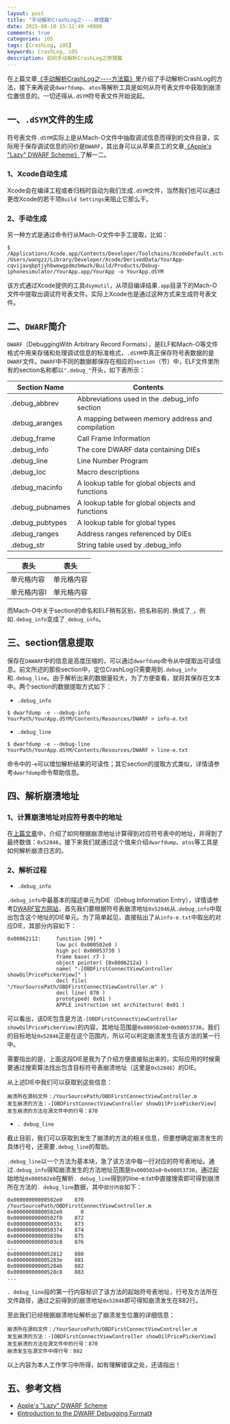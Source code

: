 ```yaml
---
layout: post
title: "手动解析CrashLog之----原理篇"
date: 2015-08-10 15:12:49 +0800
comments: true
categories: iOS
tags: [CrashLog, iOS]
keywords: CrashLog, iOS
description: 如何手动解析CrashLog之原理篇
---
```



在上篇文章[《手动解析CrashLog之----方法篇》](http://foggry.com/blog/2015/07/27/ru-he-shou-dong-jie-xi-crashlog/)里介绍了手动解析CrashLog的方法，接下来再说说`dwarfdump`、`atos`等解析工具是如何从符号表文件中获取到崩溃位置信息的。一切还得从`.dSYM`符号表文件开始说起。

## 一、`.dSYM`文件的生成
符号表文件`.dSYM`实际上是从Mach-O文件中抽取调试信息而得到的文件目录，实际用于保存调试信息的问价是`DWARF`，其出身可以从苹果员工的文章[《Apple's "Lazy" DWARF Scheme》](http://wiki.dwarfstd.org/index.php?title=Apple%27s_%22Lazy%22_DWARF_Scheme)了解一二。

### 1、Xcode自动生成

Xcode会在编译工程或者归档时自动为我们生成`.dSYM`文件，当然我们也可以通过更改Xcode的若干项`Build Settings`来阻止它那么干。

### 2、手动生成

另一种方式是通过命令行从Mach-O文件中手工提取，比如：

```
$ /Applications/Xcode.app/Contents/Developer/Toolchains/XcodeDefault.xctoolchain/usr/bin/dsymutil /Users/wangzz/Library/Developer/Xcode/DerivedData/YourApp-cqvijavqbptjyhbwewgpdmzbmwzk/Build/Products/Debug-iphonesimulator/YourApp.app/YourApp -o YourApp.dSYM
```

该方式通过Xcode提供的工具`dsymutil`，从项目编译结果`.app`目录下的Mach-O文件中提取出调试符号表文件。实际上Xcode也是通过这种方式来生成符号表文件。


<!-- more -->

## 二、`DWARF`简介

`DWARF`（DebuggingWith Arbitrary Record Formats），是ELF和Mach-O等文件格式中用来存储和处理调试信息的标准格式，`.dSYM`中真正保存符号表数据的是`DWARF`文件。`DWARF`中不同的数据都保存在相应的`section`（节）中，ELF文件里所有的section名称都以`".debug_"`开头，如下表所示：

| Section Name         | Contents                                          |
| -------------------- | ------------------------------------------------  |
| .debug_abbrev        | Abbreviations used in the .debug_info section     |
| .debug_aranges       | A mapping between memory address and compilation  |
| .debug_frame         | Call Frame Information                            |
| .debug_info          | The core DWARF data containing DIEs               |
| .debug_line          | Line Number Program                               |
| .debug_loc           | Macro descriptions                                |
| .debug_macinfo       | A lookup table for global objects and functions   |
| .debug_pubnames      | A lookup table for global objects and functions   | 
| .debug_pubtypes      | A lookup table for global types                   |
| .debug_ranges        | Address ranges referenced by DIEs                 |
| .debug_str           | String table used by .debug_info                  |


表头  | 表头
    ------------- | -------------
   单元格内容  | 单元格内容
   单元格内容l  | 单元格内容

而Mach-O中关于section的命名和ELF稍有区别，把名称前的`.`换成了`_`，例如`.debug_info`变成了`_debug_info`。

## 三、section信息提取

保存在`DAWARF`中的信息是高度压缩的，可以通过`dwarfdump`命令从中提取出可读信息。前文所述的那些section中，定位CrashLog只需要用到`.debug_info`和`.debug_line`。由于解析出来的数据量较大，为了方便查看，就将其保存在文本中。两个section的数据提取方式如下：

* `.debug_info`

```
$ dwarfdump -e --debug-info YourPath/YourApp.dSYM/Contents/Resources/DWARF > info-e.txt
```

* `.debug_line`
 
```
$ dwarfdump -e --debug-line YourPath/YourApp.dSYM/Contents/Resources/DWARF > line-e.txt
```

命令中的`-e`可以增加解析结果的可读性；其它section的提取方式类似，详情请参考`dwarfdump`命令帮助信息。

## 四、解析崩溃地址

### 1、计算崩溃地址对应符号表中的地址

在[上篇文章](http://foggry.com/blog/2015/07/27/ru-he-shou-dong-jie-xi-crashlog/)中，介绍了如何根据崩溃地址计算得到对应符号表中的地址，并得到了最终数值：`0x52846`，接下来我们就通过这个值来介绍`dwarfdump`、`atos`等工具是如何解析崩溃日志的。

### 2、解析过程

* `.debug_info`

`.debug_info`中最基本的描述单元为DIE（Debug Information Entry），详情请参考[DWARF官方网站](http://www.dwarfstd.org/)，首先我们要根据符号表崩溃地址`0x52846`从`.debug_info`中取出包含这个地址的DIE单元。为了简单起见，直接贴出了从`info-e.txt`中取出的对应DIE，其部分内容如下：

```
0x00062112:     function [99] *
                low pc( 0x000502e0 )
                high pc( 0x00053730 )
                frame base( r7 )
                object pointer( {0x0006212a} )
                name( "-[OBDFirstConnectViewController showOilPricePickerView]" )
                decl file( "/YourSourcePath/OBDFirstConnectViewController.m" )
                decl line( 870 )
                prototyped( 0x01 )
                APPLE instruction set architecture( 0x01 )
```

可以看出，该DIE包含是方法`-[OBDFirstConnectViewController showOilPricePickerView]`的内容，其地址范围是`0x000502e0`-`0x00053730`，我们的目标地址`0x52846`正是在这个范围内，所以可以判定崩溃发生在该方法的某一行中。

需要指出的是，上面这段DIE是我为了介绍方便直接贴出来的，实际应用的时候需要通过搜索算法找出包含目标符号表崩溃地址（这里是`0x52846`）的DIE。

从上述DIE中我们可以获取到这些信息：

```
崩溃所在源码文件：/YourSourcePath/OBDFirstConnectViewController.m
发生崩溃的方法：-[OBDFirstConnectViewController showOilPricePickerView]
发生崩溃的方法在源文件中的行号：870
```

* `. debug_line`

截止目前，我们可以获取到发生了崩溃的方法的相关信息，但要想确定崩溃发生的具体行号，还需要`.debug_line`的帮助。

`.debug_line`以一个方法为基本块，急了该方法中每一行对应的符号表地址。通过`.debug_info`得知崩溃发生的方法地址范围是`0x000502e0`-`0x00053730`，通过起始地址`0x000502e0`在解析`. debug_line`得到的line-e.txt中直接搜索即可得到崩溃所在方法的`. debug_line`数据，其中`部分内容`如下：

```
0x00000000000502e0    870 /YourSourcePath/OBDFirstConnectViewController.m
0x00000000000502e0      0
0x00000000000502f0    872
0x000000000005033c    873
0x0000000000050374    874
0x000000000005039e    875
0x00000000000503c8    876
...
0x0000000000052812    880
0x000000000005283e    881
0x0000000000052846    882
0x00000000000528c8    883
...
```

`. debug_line`段的第一行内容标识了该方法的起始符号表地址，行号及方法所在文件路径，通过之前得到的崩溃地址`0x52846`即可得知崩溃发生在882行。

至此我们已经根据崩溃地址解析出了崩溃发生位置的详细信息：

```
崩溃所在源码文件：/YourSourcePath/OBDFirstConnectViewController.m
发生崩溃的方法：-[OBDFirstConnectViewController showOilPricePickerView]
发生崩溃的方法在源文件中的行号：870
崩溃发生在源文件中得行号：882
```

以上内容为本人工作学习中所得，如有理解错误之处，还请指出！

## 五、参考文档

* [Apple's "Lazy" DWARF Scheme](http://wiki.dwarfstd.org/index.php?title=Apple%27s_%22Lazy%22_DWARF_Scheme)
* [《Introduction to the DWARF Debugging Format》](http://www.dwarfstd.org/doc/Debugging%20using%20DWARF.pdf)


